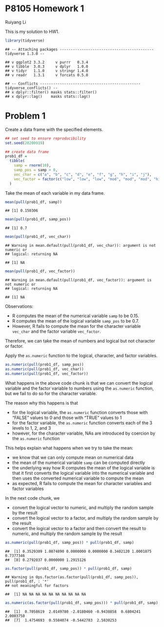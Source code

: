 P8105 Homework 1
================
Ruiyang Li

This is my solution to HW1.

``` r
library(tidyverse)
```

    ## -- Attaching packages ------------------------------------------- tidyverse 1.3.0 --

    ## v ggplot2 3.3.2     v purrr   0.3.4
    ## v tibble  3.0.3     v dplyr   1.0.0
    ## v tidyr   1.1.0     v stringr 1.4.0
    ## v readr   1.3.1     v forcats 0.5.0

    ## -- Conflicts ---------------------------------------------- tidyverse_conflicts() --
    ## x dplyr::filter() masks stats::filter()
    ## x dplyr::lag()    masks stats::lag()

# Problem 1

Create a data frame with the specified elements.

``` r
## set seed to ensure reproducibility
set.seed(20200919)

## create data frame
prob1_df = 
  tibble(
    samp = rnorm(10),
    samp_pos = samp > 0,
    vec_char = c("a", "b", "c", "d", "e", "f", "g", "h", "i", "j"),
    vec_factor = factor(c("low", "low", "low", "mod", "mod", "mod", "high", "high", "high", "high"))
  )
```

Take the mean of each variable in my data frame.

``` r
mean(pull(prob1_df, samp))
```

    ## [1] 0.150306

``` r
mean(pull(prob1_df, samp_pos))
```

    ## [1] 0.7

``` r
mean(pull(prob1_df, vec_char))
```

    ## Warning in mean.default(pull(prob1_df, vec_char)): argument is not numeric or
    ## logical: returning NA

    ## [1] NA

``` r
mean(pull(prob1_df, vec_factor))
```

    ## Warning in mean.default(pull(prob1_df, vec_factor)): argument is not numeric or
    ## logical: returning NA

    ## [1] NA

Observations:

  - R computes the mean of the numerical variable `samp` to be 0.15.
  - R computes the mean of the logical variable `samp_pos` to be 0.7.
  - However, R fails to compute the mean for the character variable
    `vec_char` and the factor variable `vec_factor`.

Therefore, we can take the mean of numbers and logical but not character
or factor.

Apply the `as.numeric` function to the logical, character, and factor
variables.

``` r
as.numeric(pull(prob1_df, samp_pos))
as.numeric(pull(prob1_df, vec_char))
as.numeric(pull(prob1_df, vec_factor))
```

What happens in the above code chunk is that we can convert the logical
variable and the factor variable to numbers using the `as.numeric`
function, but we fail to do so for the character variable.

The reason why this happens is that

  - for the logical variable, the `as.numeric` function converts those
    with “FALSE” values to 0 and those with “TRUE” values to 1
  - for the factor variable, the `as.numeric` function converts each of
    the 3 levels to 1, 2, and 3
  - however, for the character variable, NAs are introduced by coercion
    by the `as.numeric` function

This helps explain what happens when we try to take the mean:

  - we know that we can only compute mean on numerical data
  - the mean of the numerical variable `samp` can be computed directly
  - the underlying way how R computes the mean of the logical variable
    is that it first converts the logical variable into the numerical
    variable and then uses the converted numerical variable to compute
    the mean
  - as expected, R fails to compute the mean for character variables and
    factor variables

In the next code chunk, we

  - convert the logical vector to numeric, and multiply the random
    sample by the result
  - convert the logical vector to a factor, and multiply the random
    sample by the result
  - convert the logical vector to a factor and then convert the result
    to numeric, and multiply the random sample by the result

<!-- end list -->

``` r
as.numeric(pull(prob1_df, samp_pos)) * pull(prob1_df, samp)
```

    ##  [1] 0.3529309 1.0074890 0.0000000 0.0000000 0.3402120 1.0001875 0.7377346
    ##  [8] 0.2792037 0.0000000 1.2915126

``` r
as.factor(pull(prob1_df, samp_pos)) * pull(prob1_df, samp)
```

    ## Warning in Ops.factor(as.factor(pull(prob1_df, samp_pos)), pull(prob1_df, : '*'
    ## not meaningful for factors

    ##  [1] NA NA NA NA NA NA NA NA NA NA

``` r
as.numeric(as.factor(pull(prob1_df, samp_pos))) * pull(prob1_df, samp)
```

    ##  [1]  0.7058619  2.0149780 -2.0180460 -0.9438858  0.6804241  2.0003750
    ##  [7]  1.4754693  0.5584074 -0.5442783  2.5830253
